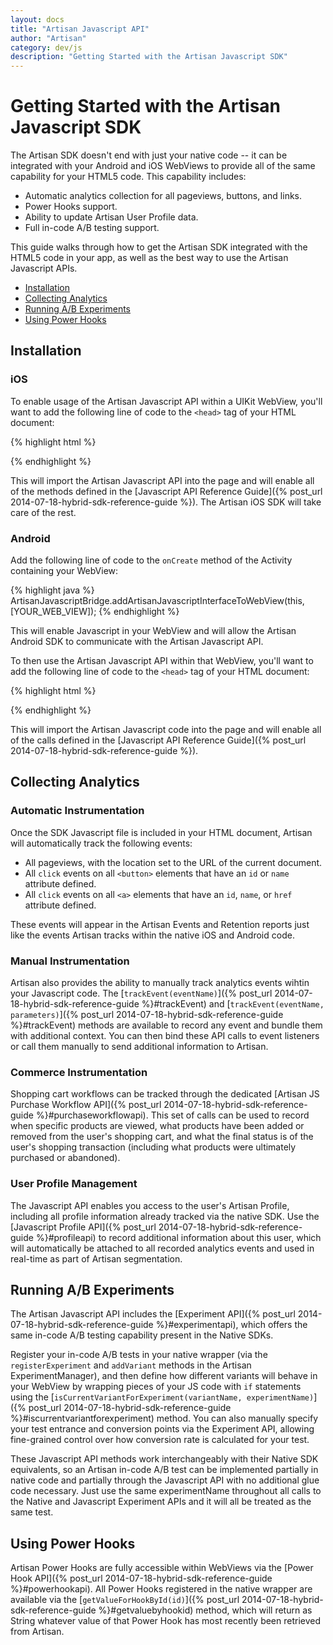 ```yaml
---
layout: docs
title: "Artisan Javascript API"
author: "Artisan"
category: dev/js
description: "Getting Started with the Artisan Javascript SDK"
---
```


# Getting Started with the Artisan Javascript SDK

The Artisan SDK doesn't end with just your native code -- it can be integrated with your Android and iOS WebViews to provide all of the same capability for your HTML5 code.  This capability includes:

* Automatic analytics collection for all pageviews, buttons, and links.
* Power Hooks support.
* Ability to update Artisan User Profile data.
* Full in-code A/B testing support.

This guide walks through how to get the Artisan SDK integrated with the HTML5 code in your app, as well as the best way to use the Artisan Javascript APIs.

<ul>
  <li><a href="#installation">Installation</a></li>
  <li><a href="#collectinganalytics">Collecting Analytics</a></li>
  <li><a href="#runningexperiments">Running A/B Experiments</a></li>
  <li><a href="#usingpowerhooks">Using Power Hooks</a></li>
</ul>

<div id="installation"></div>

## Installation

### iOS

To enable usage of the Artisan Javascript API within a UIKit WebView, you'll want to add the following line of code to the `<head>` tag of your HTML document:

{% highlight html %}
<script type="text/javascript" src="http://cdn-api.artisantools.com/1.0/ArtisanSDK-min.js"></script>
{% endhighlight %}

This will import the Artisan Javascript API into the page and will enable all of the methods defined in the [Javascript API Reference Guide]({% post_url 2014-07-18-hybrid-sdk-reference-guide %}).  The Artisan iOS SDK will take care of the rest.

### Android

Add the following line of code to the `onCreate` method of the Activity containing your WebView:

{% highlight java %}
ArtisanJavascriptBridge.addArtisanJavascriptInterfaceToWebView(this, [YOUR_WEB_VIEW]);
{% endhighlight %}

This will enable Javascript in your WebView and will allow the Artisan Android SDK to communicate with the Artisan Javascript API.

To then use the Artisan Javascript API within that WebView, you'll want to add the following line of code to the `<head>` tag of your HTML document:

{% highlight html %}
<script type="text/javascript" src="http://cdn-api.artisantools.com/1.0/ArtisanSDK-min.js"></script>
{% endhighlight %}

This will import the Artisan Javascript code into the page and will enable all of the calls defined in the [Javascript API Reference Guide]({% post_url 2014-07-18-hybrid-sdk-reference-guide %}).

<div id="collectinganalytics"></div>

## Collecting Analytics

### Automatic Instrumentation

Once the SDK Javascript file is included in your HTML document, Artisan will automatically track the following events:

* All pageviews, with the location set to the URL of the current document.
* All `click` events on all `<button>` elements that have an `id` or `name` attribute defined.
* All `click` events on all `<a>` elements that have an `id`, `name`, or `href` attribute defined.

These events will appear in the Artisan Events and Retention reports just like the events Artisan tracks within the native iOS and Android code.

### Manual Instrumentation

Artisan also provides the ability to manually track analytics events wihtin your Javascript code.  The [`trackEvent(eventName)`]({% post_url 2014-07-18-hybrid-sdk-reference-guide %}#trackEvent) and [`trackEvent(eventName, parameters)`]({% post_url 2014-07-18-hybrid-sdk-reference-guide %}#trackEvent) methods are available to record any event and bundle them with additional context.  You can then bind these API calls to event listeners or call them manually to send additional information to Artisan.

### Commerce Instrumentation

Shopping cart workflows can be tracked through the dedicated [Artisan JS Purchase Workflow API]({% post_url 2014-07-18-hybrid-sdk-reference-guide %}#purchaseworkflowapi).  This set of calls can be used to record when specific products are viewed, what products have been added or removed from the user's shopping cart, and what the final status is of the user's shopping transaction (including what products were ultimately purchased or abandoned).

### User Profile Management

The Javascript API enables you access to the user's Artisan Profile, including all profile information already tracked via the native SDK.  Use the [Javascript Profile API]({% post_url 2014-07-18-hybrid-sdk-reference-guide %}#profileapi) to record additional information about this user, which will automatically be attached to all recorded analytics events and used in real-time as part of Artisan segmentation.

<div id="runningexperiments"></div>

## Running A/B Experiments

The Artisan Javascript API includes the [Experiment API]({% post_url 2014-07-18-hybrid-sdk-reference-guide %}#experimentapi), which offers the same in-code A/B testing capability present in the Native SDKs.  

Register your in-code A/B tests in your native wrapper (via the `registerExperiment` and `addVariant` methods in the Artisan ExperimentManager), and then define how different variants will behave in your WebView by wrapping pieces of your JS code with `if` statements using the [`isCurrentVariantForExperiment(variantName, experimentName)`]({% post_url 2014-07-18-hybrid-sdk-reference-guide %}#iscurrentvariantforexperiment) method.  You can also manually specify your test entrance and conversion points via the Experiment API, allowing fine-grained control over how conversion rate is calculated for your test.  

These Javascript API methods work interchangeably with their Native SDK equivalents, so an Artisan in-code A/B test can be implemented partially in native code and partially through the Javascript API with no additional glue code necessary.  Just use the same experimentName throughout all calls to the Native and Javascript Experiment APIs and it will all be treated as the same test.

<div id="usingpowerhooks"></div>

## Using Power Hooks

Artisan Power Hooks are fully accessible within WebViews via the [Power Hook API]({% post_url 2014-07-18-hybrid-sdk-reference-guide %}#powerhookapi).  All Power Hooks registered in the native wrapper are available via the [`getValueForHookById(id)`]({% post_url 2014-07-18-hybrid-sdk-reference-guide %}#getvaluebyhookid) method, which will return as String whatever value of that Power Hook has most recently been retrieved from Artisan.
